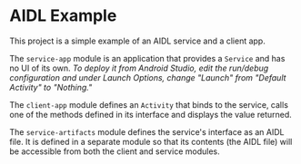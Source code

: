 AIDL Example
============

This project is a simple example of an AIDL service and a client app.

The `service-app` module is an application that provides a `Service` and has no UI of its own. _To
deploy it from Android Studio, edit the run/debug configuration and under Launch Options, change
"Launch" from "Default Activity" to "Nothing."_

The `client-app` module defines an `Activity` that binds to the service, calls one of the methods
defined in its interface and displays the value returned.

The `service-artifacts` module defines the service's interface as an AIDL file. It is defined
in a separate module so that its contents (the AIDL file) will be accessible from both the client
and service modules.
